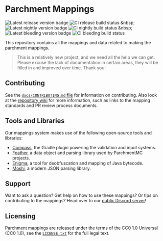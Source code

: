 Parchment Mappings
==================
![Latest release version badge](https://img.shields.io/maven-metadata/v?color=forestgreen&label=release&metadataUrl=https%3A%2F%2Fldtteam.jfrog.io%2Fartifactory%2Fparchmentmc-internal%2Forg%2Fparchmentmc%2Fdata%2Fparchment-1.17.1%2Fmaven-metadata.xml)
![CI release build status](https://buildsystem.ldtteam.com/app/rest/builds/buildType:(id:ParchmentMC_Mappings_Release),branch:1.17.x/statusIcon)
&nbsp;
![Latest nightly version badge](https://img.shields.io/maven-metadata/v?color=orange&label=nightly&metadataUrl=https%3A%2F%2Fldtteam.jfrog.io%2Fartifactory%2Fparchmentmc-snapshots%2Forg%2Fparchmentmc%2Fdata%2Fparchment-1.17.1%2Fmaven-metadata.xml)
![CI nightly build status](https://buildsystem.ldtteam.com/app/rest/builds/buildType:(id:ParchmentMC_Mappings_Nightly),branch:1.17.x/statusIcon)
&nbsp;
![Latest bleeding version badge](https://img.shields.io/maven-metadata/v?color=red&label=bleeding&metadataUrl=https%3A%2F%2Fldtteam.jfrog.io%2Fartifactory%2Fparchmentmc-bleeding%2Forg%2Fparchmentmc%2Fdata%2Fparchment-1.17.1%2Fmaven-metadata.xml)
![CI bleeding build status](https://buildsystem.ldtteam.com/app/rest/builds/buildType:(id:ParchmentMC_Mappings_Bleeding),branch:1.17.x/statusIcon)

This repository contains all the mappings and data related to making the parchment mappings.

> This is a relatively new project, and we need all the help we can get. Please excuse the lack of documentation in 
> certain areas, they will be filled in and improved over time. Thank you!

## Contributing
See the [`docs/CONTRIBUTING.md` file](docs/CONTRIBUTING.md) for information on contributing. Also look at the 
[repository wiki](https://github.com/ParchmentMC/Parchment/wiki) for more information, such as links to the mapping 
standards and PR review process documents.

## Tools and Libraries
Our mappings system makes use of the following open-source tools and libraries:
- [Compass](https://github.com/ParchmentMC/Compass), the Gradle plugin powering the validation and input systems.
- [Feather](https://github.com/ParchmentMC/Feather), a data object and parsing library used by ParchmentMC projects.
- [Enigma](https://github.com/FabricMC/enigma), a tool for deobfuscation and mapping of Java bytecode.
- [Moshi](https://github.com/square/moshi), a modern JSON parsing library.

## Support
Want to ask a question? Get help on how to use these mappings? Or tips on contributing to the mappings? Head over to
our [public Discord server](https://discord.parchmentmc.org/)!

## Licensing
Parchment mappings are released under the terms of the CC0 1.0 Universal (CC0 1.0), see the [`LICENSE.txt`](LICENSE.txt) 
for the full legal text.
